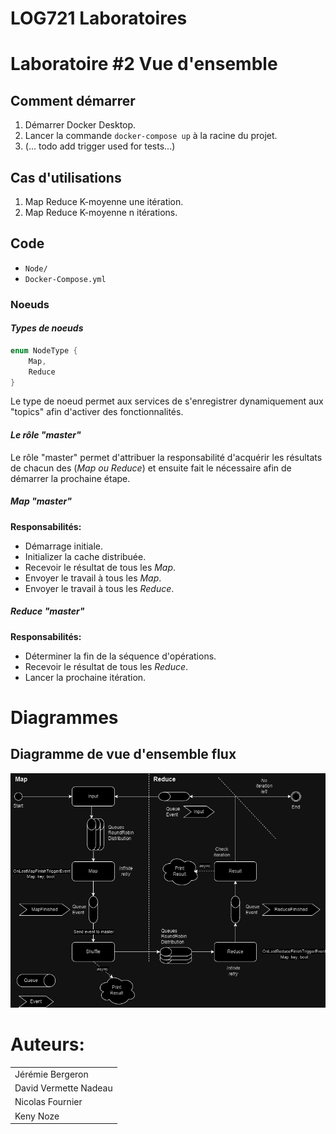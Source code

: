 # LOG721 Laboratoires

# Laboratoire #2 Vue d'ensemble

## Comment démarrer

1. Démarrer Docker Desktop.
2. Lancer la commande ``docker-compose up`` à la racine du projet.
3. (... todo add trigger used for tests...)

## Cas d'utilisations
1. Map Reduce K-moyenne une itération.
2. Map Reduce K-moyenne n itérations.

## Code

- ``Node/``
- ``Docker-Compose.yml``

### Noeuds

#### *Types de noeuds*

```cs
enum NodeType {
    Map,
    Reduce
}
```

Le type de noeud permet aux services de s'enregistrer dynamiquement aux "topics" afin d'activer des fonctionnalités.

#### *Le rôle "master"*

Le rôle "master" permet d'attribuer la responsabilité d'acquérir les résultats de chacun des (*Map ou Reduce*) et ensuite fait le nécessaire afin de démarrer la prochaine étape.

##### *Map "master"*

**Responsabilités:**
- Démarrage initiale.
- Initializer la cache distribuée.
- Recevoir le résultat de tous les *Map*.
- Envoyer le travail à tous les *Map*.
- Envoyer le travail à tous les *Reduce*.

##### *Reduce "master"*

**Responsabilités:**
- Déterminer la fin de la séquence d'opérations.
- Recevoir le résultat de tous les *Reduce*.
- Lancer la prochaine itération.

# Diagrammes

## Diagramme de vue d'ensemble flux

![](/doc/FlowOverviewDiagram.png)

# Auteurs:

||
|----|
|Jérémie Bergeron|
|David Vermette Nadeau|
|Nicolas Fournier|
|Keny Noze|
